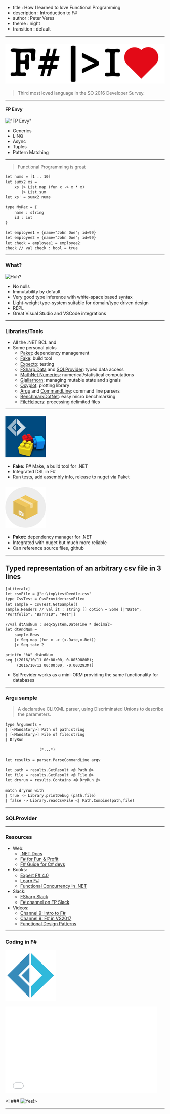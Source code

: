 - title : How I learned to love Functional Programming
- description : Introduction to F#
- author : Peter Veres
- theme : night
- transition : default

***

### ![image](images/iHearFsharp1.png)

> Third most loved language in the SO 2016 Developer Survey. 

*** 

#### FP Envy
!["FP Envy"](https://media.giphy.com/media/OcsIqNQaWLCBa/giphy.gif)  

* Generics
* LINQ
* Async
* Tuples
* Pattern Matching

***

> Functional Programming is great

    let nums = [1 .. 10]  
    let sumx2 xs =  
        xs |> List.map (fun x -> x * x)  
           |> List.sum
    let xs' = sumx2 nums

    type MyRec = {
        name : string
        id : int
    }

    let employee1 = {name="John Doe"; id=99}
    let employee2 = {name="John Doe"; id=99}
    let check = employee1 = employee2
    check // val check : bool = true

***

### What?
![Huh?](https://media3.giphy.com/media/5wWf7H89PisM6An8UAU/giphy.gif)

* No nulls
* Immutability by default
* Very good type inference with white-space based syntax
* Light-weight type-system suitable for domain/type driven design
* REPL
* Great Visual Studio and VSCode integrations


***

### Libraries/Tools

* All the .NET BCL and 
* Some personal picks
    - [Paket](https://fsprojects.github.io/Paket/index.html): dependency management
    - [Fake](http://fsharp.github.io/FAKE/): build tool
    - [Expecto](https://github.com/haf/expecto): testing
    - [FSharp.Data](http://fsharp.github.io/FSharp.Data/) and [SQLProvider](http://fsprojects.github.io/SQLProvider/): typed data access
    - [MathNet.Numerics](https://numerics.mathdotnet.com/): numerical/statistical computations
    - [Gjallarhorn](http://reedcopsey.github.io/Gjallarhorn/): managing mutable state and signals
    - [Oxyplot](http://www.oxyplot.org/): plotting library
    - [Argu](http://fsprojects.github.io/Argu/) and [CommandLine](https://github.com/gsscoder/commandline): command line parsers
    - [BenchmarkDotNet](http://benchmarkdotnet.org/): easy micro benchmarking
    - [FileHelpers](http://www.filehelpers.net/): processing delimited files

---

### ![fake](images/fake.png)
* **Fake:** F# Make, a build tool for .NET  
* Integrated DSL in F#  
* Run tests, add assembly info, release to nuget via Paket  

### ![paket](images/paket-logo.png)  
* **Paket:** dependency manager for .NET 
* Integrated with nuget but much more reliable
* Can reference source files, github

---

## Typed representation of an arbitrary csv file in 3 lines

    [<Literal>]
    let csvFile = @"c:\tmp\testDeedle.csv"
    type CsvTest = CsvProvider<csvFile>
    let sample = CsvTest.GetSample()
    sample.Headers // val it : string [] option = Some [|"Date"; "Portfolio"; "BarraID"; "Ret"|]
    
    //val dtAndNum : seq<System.DateTime * decimal>
    let dtAndNum = 
        sample.Rows 
        |> Seq.map (fun x -> (x.Date,x.Ret))
        |> Seq.take 2

    printfn "%A" dtAndNum
    seq [(2016/10/11 00:00:00, 0.0059880M);
         (2016/10/12 00:00:00, -0.003293M)]

* SqlProvider works as a mini-ORM providing the same functionality for databases

--- 
### Argu sample
> A declarative CLI/XML parser, using Discriminated Unions to describe the parameters.  


    type Arguments =
    | [<Mandatory>] Path of path:string
    | [<Mandatory>] File of file:string
    | DryRun
                   
                   (*...*)
    
    let results = parser.ParseCommandLine argv
    
    let path = results.GetResult <@ Path @>
    let file = results.GetResult <@ File @>
    let dryrun = results.Contains <@ DryRun @>

    match dryrun with 
    | true -> Library.printDebug (path,file)
    | false -> Library.readCsvFile <| Path.Combine(path,file)


---

### SQLProvider



***

### Resources
* Web:
    * [.NET Docs](https://docs.microsoft.com/en-us/dotnet/articles/fsharp/)
    * [F# for Fun & Profit](https://fsharpforfunandprofit.com/)
    * [F# Guide for C# devs](http://connelhooley.uk/blog/2017/04/10/f-sharp-guide)
* Books:
    * [Expert F# 4.0](http://www.apress.com/us/book/9781484207413)
    * [Learn F#](https://www.manning.com/books/learn-fsharp)
    * [Functional Concurrency in .NET](https://www.manning.com/books/functional-concurrency-in-dotnet)
* Slack:
    * [FSharp Slack](http://foundation.fsharp.org/join)
    * [F# channel on FP Slack](https://functionalprogramming.slack.com)
* Videos:
    * [Channel 9: Intro to F#](https://channel9.msdn.com/blogs/pdc2008/tl11)
    * [Channel 9: F# in VS2017](https://channel9.msdn.com/blogs/pdc2008/tl11)
    * [Functional Design Patterns](https://youtu.be/E8I19uA-wGY)


*** 

### Coding in F#

![whatever](images/favicon-160x160.png)    

<iframe src="//giphy.com/embed/aq6Thivv9V9lu?html5=true" width="480" height="272.23880597014925" frameBorder="0" class="giphy-embed" allowFullScreen></iframe><p><a href="https://giphy.com/gifs/aq6Thivv9V9lu"></a></p>

<! ### ![Yes!](https://media.giphy.com/media/aq6Thivv9V9lu/giphy.gif)>

***